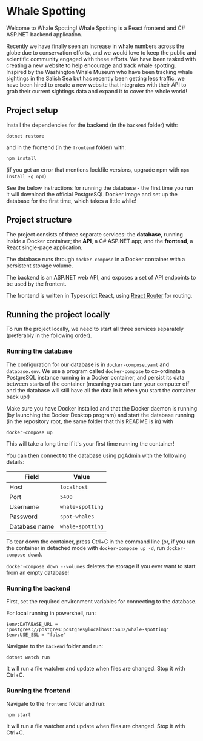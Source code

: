 # Whale Spotting

Welcome to Whale Spotting! Whale Spotting is a React frontend and C# ASP.NET backend application.

Recently we have finally seen an increase in whale numbers across the globe due to conservation efforts, and we would love to keep the public and scientific community engaged with these efforts. We have been tasked with creating a new website to help encourage and track whale spotting. Inspired by the Washington Whale Museum who have been tracking whale sightings in the Salish Sea but has recently been getting less traffic, we have been hired to create a new website that integrates with their API to grab their current sightings data and expand it to cover the whole world!

## Project setup

Install the dependencies for the backend (in the `backend` folder) with:

```
dotnet restore
```

and in the frontend (in the `frontend` folder) with:

```
npm install
```

(if you get an error that mentions lockfile versions, upgrade npm with `npm install -g npm`)

See the below instructions for running the database - the first time you run it will download the official PostgreSQL Docker image and set up the database for the first time, which takes a little while!

## Project structure

The project consists of three separate services: the **database**, running inside a Docker container; the **API**, a C# ASP.NET app; and the **frontend**, a React single-page application.

The database runs through `docker-compose` in a Docker container with a persistent storage volume.

The backend is an ASP.NET web API, and exposes a set of API endpoints to be used by the frontent.

The frontend is written in Typescript React, using [React Router](https://reactrouter.com/) for routing.

## Running the project locally

To run the project locally, we need to start all three services separately (preferably in the following order).

### Running the database

The configuration for our database is in `docker-compose.yaml` and `database.env`. We use a program called `docker-compose` to co-ordinate a PostgreSQL instance running in a Docker container, and persist its data between starts of the container (meaning you can turn your computer off and the database will still have all the data in it when you start the container back up!)

Make sure you have Docker installed and that the Docker daemon is running (by launching the Docker Desktop program) and start the database running (in the repository root, the same folder that this README is in) with

```
docker-compose up
```

This will take a long time if it's your first time running the container!

You can then connect to the database using [pgAdmin](https://www.pgadmin.org/) with the following details:

| Field         | Value            |
| ------------- | ---------------- |
| Host          | `localhost`      |
| Port          | `5400`           |
| Username      | `whale-spotting` |
| Password      | `spot-whales`    |
| Database name | `whale-spotting` |

To tear down the container, press Ctrl+C in the command line (or, if you ran the container in detached mode with `docker-compose up -d`, run `docker-compose down`).

`docker-compose down --volumes` deletes the storage if you ever want to start from an empty database!

### Running the backend

First, set the required environment variables for connecting to the database.

For local running in powershell, run:

```
$env:DATABASE_URL = "postgres://postgres:postgres@localhost:5432/whale-spotting"
$env:USE_SSL = "false"
```

Navigate to the `backend` folder and run:

```
dotnet watch run
```

It will run a file watcher and update when files are changed. Stop it with Ctrl+C.

### Running the frontend

Navigate to the `frontend` folder and run:

```
npm start
```

It will run a file watcher and update when files are changed. Stop it with Ctrl+C.
